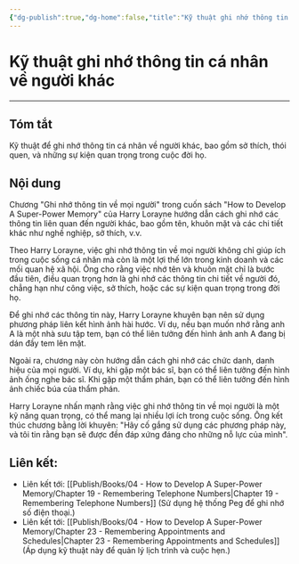 ```yaml
---
{"dg-publish":true,"dg-home":false,"title":"Kỹ thuật ghi nhớ thông tin cá nhân về người khác","date":"2024-08-31","tags":["#books","#memory","#How_to_Develop_A_Super_Power_Memory"],"Chương":"Chương18","dg-path":"Books/04 - How to Develop A Super-Power Memory/Chapter 18 - Remembering Facts about People.md","permalink":"/books/04-how-to-develop-a-super-power-memory/chapter-18-remembering-facts-about-people/","dgPassFrontmatter":true,"updated":"2025-01-31T00:14:57.554+07:00"}
---
```


# Kỹ thuật ghi nhớ thông tin cá nhân về người khác
---
## Tóm tắt
Kỹ thuật để ghi nhớ thông tin cá nhân về người khác, bao gồm sở thích, thói quen, và những sự kiện quan trọng trong cuộc đời họ.

## Nội dung
Chương "Ghi nhớ thông tin về mọi người" trong cuốn sách "How to Develop A Super-Power Memory" của Harry Lorayne hướng dẫn cách ghi nhớ các thông tin liên quan đến người khác, bao gồm tên, khuôn mặt và các chi tiết khác như nghề nghiệp, sở thích, v.v.

Theo Harry Lorayne, việc ghi nhớ thông tin về mọi người không chỉ giúp ích trong cuộc sống cá nhân mà còn là một lợi thế lớn trong kinh doanh và các mối quan hệ xã hội. Ông cho rằng việc nhớ tên và khuôn mặt chỉ là bước đầu tiên, điều quan trọng hơn là ghi nhớ các thông tin chi tiết về người đó, chẳng hạn như công việc, sở thích, hoặc các sự kiện quan trọng trong đời họ.

Để ghi nhớ các thông tin này, Harry Lorayne khuyên bạn nên sử dụng phương pháp liên kết hình ảnh hài hước. Ví dụ, nếu bạn muốn nhớ rằng anh A là một nhà sưu tập tem, bạn có thể liên tưởng đến hình ảnh anh A đang bị dán đầy tem lên mặt.

Ngoài ra, chương này còn hướng dẫn cách ghi nhớ các chức danh, danh hiệu của mọi người. Ví dụ, khi gặp một bác sĩ, bạn có thể liên tưởng đến hình ảnh ống nghe bác sĩ. Khi gặp một thẩm phán, bạn có thể liên tưởng đến hình ảnh chiếc búa của thẩm phán.

Harry Lorayne nhấn mạnh rằng việc ghi nhớ thông tin về mọi người là một kỹ năng quan trọng, có thể mang lại nhiều lợi ích trong cuộc sống. Ông kết thúc chương bằng lời khuyên: "Hãy cố gắng sử dụng các phương pháp này, và tôi tin rằng bạn sẽ được đền đáp xứng đáng cho những nỗ lực của mình".


## **Liên kết**:
- Liên kết tới: [[Publish/Books/04 - How to Develop A Super-Power Memory/Chapter 19 - Remembering Telephone Numbers\|Chapter 19 - Remembering Telephone Numbers]] (Sử dụng hệ thống Peg để ghi nhớ số điện thoại.)
- Liên kết tới: [[Publish/Books/04 - How to Develop A Super-Power Memory/Chapter 23 - Remembering Appointments and Schedules\|Chapter 23 - Remembering Appointments and Schedules]] (Áp dụng kỹ thuật này để quản lý lịch trình và cuộc hẹn.)